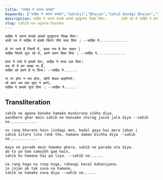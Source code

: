 ```yaml
---
title: "साहिब ने अपना बनाके"
keywords: ["साहिब ने अपना बनाके","Sahibji","Bhajan","Sahib Bandgi Bhajan","Sant Kabir Bhajan","bhajan lyrics","साहिब बंदगी भजन","भजन"]
description: साहिब ने अपना बनाके हमको मुस्कुराना सिखा दिया।       अंधेरे घर में साहिब ने हंसके चिराग जैसे जला दिया । --साहिब ने.............          वो रंग भरते
slug: sahib-ne-apana-banake
---
```


    
    साहिब ने अपना बनाके हमको मुस्कुराना सिखा दिया।  
    अंधेरे घर में साहिब ने हंसके चिराग जैसे जला दिया । --साहिब ने.............  
  
    वो रंग भरते हैं जिंदगी में, बदल गया है मेरा जहान |  
    साहिब सितारे लुटा रहे थे, हमने दामन बिछा दिया । --साहिब ने.............  
  
    माया ने परदे में हमको घेरा, साहिब ने परदा उठा दिया।  
    अब तो ये हम समझ गए हैं,  
    साहिब को हमने है पा लिया। --साहिब ने......  
  
    ना रंग होगा न रूप होगा, रहेंगी केवल कहानियाँ।  
    जो ज्ञान अब तक सुना न हमने,  
    साहिब ने हमको सुना दिया । --साहिब ने......  


## Transliteration
    
    sahib ne apana banake hamako muskurana sikha diya.  
    aandhere ghar mein sahib ne hansake chirag jaise jala diya --sahib ne.............  
  
    vo rang bharate hain jindagi men, badal gaya hai mera jahan |  
    sahib sitare luta rahe the, hamane daman bichha diya --sahib ne.............  
  
    maya ne parade mein hamako ghera, sahib ne parada uta diya.  
    ab to ye ham samajhh gae hain,  
    sahib ko hamane hai pa liya. --sahib ne......  
  
    na rang hoga na roop hoga, rahengi keval kahaniyana.  
    jo jnjan ab tak suna na hamane,  
    sahib ne hamako suna diya --sahib ne......  

  